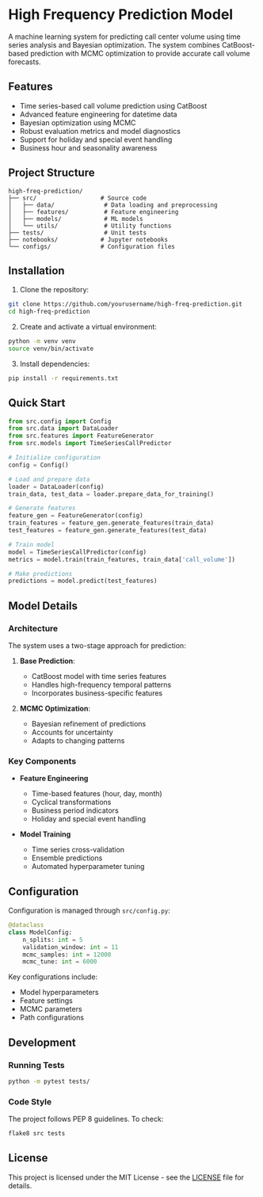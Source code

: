 # High Frequency Prediction Model

A machine learning system for predicting call center volume using time series analysis and Bayesian optimization. The system combines CatBoost-based prediction with MCMC optimization to provide accurate call volume forecasts.

## Features

- Time series-based call volume prediction using CatBoost
- Advanced feature engineering for datetime data
- Bayesian optimization using MCMC
- Robust evaluation metrics and model diagnostics
- Support for holiday and special event handling
- Business hour and seasonality awareness

## Project Structure

```
high-freq-prediction/
├── src/                  # Source code
│   ├── data/              # Data loading and preprocessing
│   ├── features/          # Feature engineering
│   ├── models/            # ML models
│   └── utils/             # Utility functions
├── tests/                 # Unit tests
├── notebooks/            # Jupyter notebooks
└── configs/              # Configuration files
```

## Installation

1. Clone the repository:
```bash
git clone https://github.com/yourusername/high-freq-prediction.git
cd high-freq-prediction
```

2. Create and activate a virtual environment:
```bash
python -m venv venv
source venv/bin/activate 
```

3. Install dependencies:
```bash
pip install -r requirements.txt
```

## Quick Start

```python
from src.config import Config
from src.data import DataLoader
from src.features import FeatureGenerator
from src.models import TimeSeriesCallPredictor

# Initialize configuration
config = Config()

# Load and prepare data
loader = DataLoader(config)
train_data, test_data = loader.prepare_data_for_training()

# Generate features
feature_gen = FeatureGenerator(config)
train_features = feature_gen.generate_features(train_data)
test_features = feature_gen.generate_features(test_data)

# Train model
model = TimeSeriesCallPredictor(config)
metrics = model.train(train_features, train_data['call_volume'])

# Make predictions
predictions = model.predict(test_features)
```

## Model Details

### Architecture

The system uses a two-stage approach for prediction:

1. **Base Prediction**: 
   - CatBoost model with time series features
   - Handles high-frequency temporal patterns
   - Incorporates business-specific features

2. **MCMC Optimization**: 
   - Bayesian refinement of predictions
   - Accounts for uncertainty
   - Adapts to changing patterns

### Key Components

- **Feature Engineering**
  - Time-based features (hour, day, month)
  - Cyclical transformations
  - Business period indicators
  - Holiday and special event handling

- **Model Training**
  - Time series cross-validation
  - Ensemble predictions
  - Automated hyperparameter tuning

## Configuration

Configuration is managed through `src/config.py`:

```python
@dataclass
class ModelConfig:
    n_splits: int = 5
    validation_window: int = 11
    mcmc_samples: int = 12000
    mcmc_tune: int = 6000
```

Key configurations include:
- Model hyperparameters
- Feature settings
- MCMC parameters
- Path configurations

## Development

### Running Tests

```bash
python -m pytest tests/
```

### Code Style

The project follows PEP 8 guidelines. To check:

```bash
flake8 src tests
```

## License

This project is licensed under the MIT License - see the [LICENSE](LICENSE) file for details.
